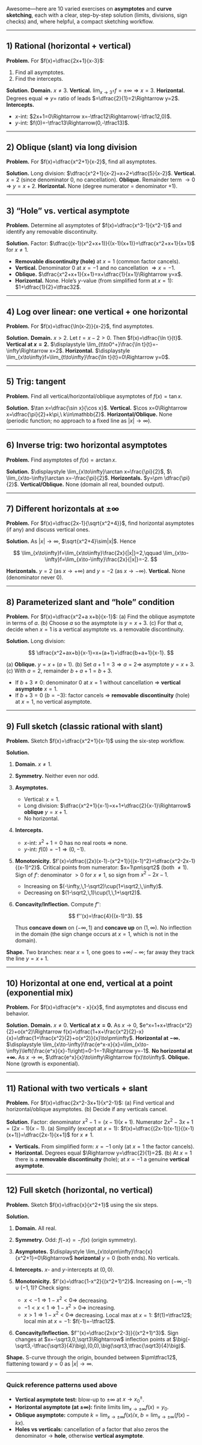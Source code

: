Awesome—here are 10 varied exercises on **asymptotes** and **curve sketching**, each with a clear, step-by-step solution (limits, divisions, sign checks) and, where helpful, a compact sketching workflow.

---

## 1) Rational (horizontal + vertical)

**Problem.** For $f(x)=\dfrac{2x+1}{x-3}$:

1. Find all asymptotes.
2. Find the intercepts.

**Solution.**
**Domain.** $x\ne3$.
**Vertical.** $\displaystyle \lim_{x\to3^\pm}f=\pm\infty\Rightarrow x=3$.
**Horizontal.** Degrees equal $\Rightarrow$ $y=$ ratio of leads $=\dfrac{2}{1}=2\Rightarrow y=2$.
**Intercepts.**

* $x$-int: $2x+1=0\Rightarrow x=-\tfrac12\Rightarrow(-\tfrac12,0)$.
* $y$-int: $f(0)=-\tfrac13\Rightarrow(0,-\tfrac13)$.

---

## 2) Oblique (slant) via long division

**Problem.** For $f(x)=\dfrac{x^2+1}{x-2}$, find all asymptotes.

**Solution.**
Long division: $\dfrac{x^2+1}{x-2}=x+2+\dfrac{5}{x-2}$.
**Vertical.** $x=2$ (since denominator $0$, no cancellation).
**Oblique.** Remainder term $\to0$ $\Rightarrow$ $y=x+2$.
**Horizontal.** None (degree numerator $=$ denominator $+1$).

---

## 3) “Hole” vs. vertical asymptote

**Problem.** Determine all asymptotes of $f(x)=\dfrac{x^3-1}{x^2-1}$ and identify any removable discontinuity.

**Solution.**
Factor: $\dfrac{(x-1)(x^2+x+1)}{(x-1)(x+1)}=\dfrac{x^2+x+1}{x+1}$ for $x\ne1$.

* **Removable discontinuity (hole)** at $x=1$ (common factor cancels).
* **Vertical.** Denominator $0$ at $x=-1$ and no cancellation $\Rightarrow x=-1$.
* **Oblique.** $\dfrac{x^2+x+1}{x+1}=x+\dfrac{1}{x+1}\Rightarrow y=x$.
* **Horizontal.** None.
  Hole’s $y$-value (from simplified form at $x=1$): $1+\dfrac{1}{2}=\tfrac32$.

---

## 4) Log over linear: one vertical + one horizontal

**Problem.** For $f(x)=\dfrac{\ln(x-2)}{x-2}$, find asymptotes.

**Solution.**
**Domain.** $x>2$.
Let $t=x-2>0$. Then $f(x)=\dfrac{\ln t}{t}$.
**Vertical at $x=2$.** $\displaystyle \lim_{t\to0^+}\frac{\ln t}{t}=-\infty\Rightarrow x=2$.
**Horizontal.** $\displaystyle \lim_{x\to\infty}f=\lim_{t\to\infty}\frac{\ln t}{t}=0\Rightarrow y=0$.

---

## 5) Trig: tangent

**Problem.** Find all vertical/horizontal/oblique asymptotes of $f(x)=\tan x$.

**Solution.**
$\tan x=\dfrac{\sin x}{\cos x}$.
**Vertical.** $\cos x=0\Rightarrow x=\dfrac{\pi}{2}+k\pi,\ k\in\mathbb{Z}$.
**Horizontal/Oblique.** None (periodic function; no approach to a fixed line as $|x|\to\infty$).

---

## 6) Inverse trig: two horizontal asymptotes

**Problem.** Find asymptotes of $f(x)=\arctan x$.

**Solution.**
$\displaystyle \lim_{x\to\infty}\arctan x=\frac{\pi}{2}$, $\ \lim_{x\to-\infty}\arctan x=-\frac{\pi}{2}$.
**Horizontals.** $y=\pm \dfrac{\pi}{2}$.
**Vertical/Oblique.** None (domain all real, bounded output).

---

## 7) Different horizontals at $\pm\infty$

**Problem.** For $f(x)=\dfrac{2x-1}{\sqrt{x^2+4}}$, find horizontal asymptotes (if any) and discuss vertical ones.

**Solution.**
As $|x|\to\infty$, $\sqrt{x^2+4}\sim|x|$. Hence

$$
\lim_{x\to\infty}f=\lim_{x\to\infty}\frac{2x}{|x|}=2,\qquad
\lim_{x\to-\infty}f=\lim_{x\to-\infty}\frac{2x}{|x|}=-2.
$$

**Horizontals.** $y=2$ (as $x\to+\infty$) and $y=-2$ (as $x\to-\infty$).
**Vertical.** None (denominator never $0$).

---

## 8) Parameterized slant and “hole” condition

**Problem.** For $f(x)=\dfrac{x^2+a x+b}{x-1}$:
(a) Find the oblique asymptote in terms of $a$.
(b) Choose $a$ so the asymptote is $y=x+3$.
(c) For that $a$, decide when $x=1$ is a vertical asymptote vs. a removable discontinuity.

**Solution.**
Long division:

$$
\dfrac{x^2+ax+b}{x-1}=x+(a+1)+\dfrac{b+a+1}{x-1}.
$$

(a) **Oblique.** $y=x+(a+1)$.
(b) Set $a+1=3\Rightarrow a=2\Rightarrow$ asymptote $y=x+3$.
(c) With $a=2$, remainder $b+a+1=b+3$.

* If $b+3\ne0$: denominator $0$ at $x=1$ without cancellation $\Rightarrow$ **vertical asymptote** $x=1$.
* If $b+3=0$ ($b=-3$): factor cancels $\Rightarrow$ **removable discontinuity** (hole) at $x=1$, no vertical asymptote.

---

## 9) Full sketch (classic rational with slant)

**Problem.** Sketch $f(x)=\dfrac{x^2+1}{x-1}$ using the six-step workflow.

**Solution.**

1. **Domain.** $x\ne1$.
2. **Symmetry.** Neither even nor odd.
3. **Asymptotes.**

   * Vertical: $x=1$.
   * Long division: $\dfrac{x^2+1}{x-1}=x+1+\dfrac{2}{x-1}\Rightarrow$ **oblique** $y=x+1$.
   * No horizontal.
4. **Intercepts.**

   * $x$-int: $x^2+1=0$ has no real roots $\Rightarrow$ none.
   * $y$-int: $f(0)=-1\Rightarrow(0,-1)$.
5. **Monotonicity.**
   $f'(x)=\dfrac{(2x)(x-1)-(x^2+1)}{(x-1)^2}=\dfrac{x^2-2x-1}{(x-1)^2}$.
   Critical points from numerator: $x=1\pm\sqrt2$ (both $\ne1$).
   Sign of $f'$: denominator $>0$ for $x\ne1$, so sign from $x^2-2x-1$.

   * Increasing on $(-\infty,\,1-\sqrt2)\cup(1+\sqrt2,\,\infty)$.
   * Decreasing on $(1-\sqrt2,\,1)\cup(1,\,1+\sqrt2)$.
6. **Concavity/Inflection.**
   Compute $f''$:

   $$
   f''(x)=\frac{4}{(x-1)^3}.
   $$

   Thus **concave down** on $(-\infty,1)$ and **concave up** on $(1,\infty)$.
   No inflection in the domain (the sign change occurs at $x=1$, which is not in the domain).

**Shape.** Two branches: near $x=1$, one goes to $+\infty/-\infty$; far away they track the line $y=x+1$.

---

## 10) Horizontal at one end, vertical at a point (exponential mix)

**Problem.** For $f(x)=\dfrac{e^x - x}{x}$, find asymptotes and discuss end behavior.

**Solution.**
**Domain.** $x\ne0$.
**Vertical at $x=0$.** As $x\to0$, $e^x=1+x+\tfrac{x^2}{2}+o(x^2)\Rightarrow f(x)=\dfrac{1+x+\frac{x^2}{2}-x}{x}=\dfrac{1+\frac{x^2}{2}+o(x^2)}{x}\to\pm\infty$.
**Horizontal at $-\infty$.** $\displaystyle \lim_{x\to-\infty}\frac{e^x-x}{x}=\lim_{x\to-\infty}\left(\frac{e^x}{x}-1\right)=0-1=-1\Rightarrow y=-1$.
**No horizontal at $+\infty$.** As $x\to\infty$, $\dfrac{e^x}{x}\to\infty\Rightarrow f(x)\to\infty$.
**Oblique.** None (growth is exponential).

---

## 11) Rational with two verticals + slant

**Problem.** For $f(x)=\dfrac{2x^2-3x+1}{x^2-1}$:
(a) Find vertical and horizontal/oblique asymptotes.
(b) Decide if any verticals cancel.

**Solution.**
Factor: denominator $x^2-1=(x-1)(x+1)$. Numerator $2x^2-3x+1=(2x-1)(x-1)$.
(a) Simplify (except at $x=1$): $f(x)=\dfrac{(2x-1)(x-1)}{(x-1)(x+1)}=\dfrac{2x-1}{x+1}$ for $x\ne1$.

* **Verticals.** From simplified form: $x=-1$ only (at $x=1$ the factor cancels).
* **Horizontal.** Degrees equal $\Rightarrow y=\dfrac{2}{1}=2$.
  (b) At $x=1$ there is a **removable discontinuity** (hole); at $x=-1$ a genuine **vertical asymptote**.

---

## 12) Full sketch (horizontal, no vertical)

**Problem.** Sketch $f(x)=\dfrac{x}{x^2+1}$ using the six steps.

**Solution.**

1. **Domain.** All real.
2. **Symmetry.** Odd: $f(-x)=-f(x)$ (origin symmetry).
3. **Asymptotes.** $\displaystyle \lim_{x\to\pm\infty}\frac{x}{x^2+1}=0\Rightarrow$ **horizontal** $y=0$ (both ends). No verticals.
4. **Intercepts.** $x$- and $y$-intercepts at $(0,0)$.
5. **Monotonicity.** $f'(x)=\dfrac{1-x^2}{(x^2+1)^2}$.
   Increasing on $(-\infty,-1)\cup( -1,1)$? Check signs:

   * $x<-1\Rightarrow 1-x^2<0\Rightarrow$ decreasing.
   * $-1<x<1\Rightarrow 1-x^2>0\Rightarrow$ increasing.
   * $x>1\Rightarrow 1-x^2<0\Rightarrow$ decreasing.
     Local max at $x=1$: $f(1)=\tfrac12$; local min at $x=-1$: $f(-1)=-\tfrac12$.
6. **Concavity/Inflection.**
   $f''(x)=\dfrac{2x(x^2-3)}{(x^2+1)^3}$.
   Sign changes at $x=-\sqrt3,0,\sqrt3\Rightarrow$ inflection points at $\big(-\sqrt3,-\tfrac{\sqrt3}{4}\big),(0,0),\big(\sqrt3,\tfrac{\sqrt3}{4}\big)$.

**Shape.** S-curve through the origin, bounded between $\pm\tfrac12$, flattening toward $y=0$ as $|x|\to\infty$.

---

### Quick reference patterns used above

* **Vertical asymptote test:** blow-up to $\pm\infty$ at $x\to x_0^\pm$.
* **Horizontal asymptote (at $\pm\infty$):** finite limits $\lim_{x\to\pm\infty}f(x)=y_0$.
* **Oblique asymptote:** compute $k=\lim_{x\to\pm\infty}f(x)/x$, $b=\lim_{x\to\pm\infty}(f(x)-kx)$.
* **Holes vs verticals:** cancellation of a factor that also zeros the denominator → **hole**, otherwise **vertical asymptote**.


